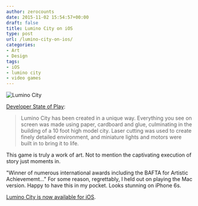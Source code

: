 ```yaml
---
author: zerocounts
date: 2015-11-02 15:54:57+00:00
draft: false
title: Lumino City on iOS
type: post
url: /lumino-city-on-ios/
categories:
- Art
- Design
tags:
- iOS
- lumino city
- video games
---
```


![Lumino City](/lumino-city.png)

[Developer State of Play](http://www.luminocitygame.com/about.html):

> Lumino City has been created in a unique way. Everything you see on screen was made using paper, cardboard and glue, culminating in the building of a 10 foot high model city. Laser cutting was used to create finely detailed environment, and miniature lights and motors were built in to bring it to life.

This game is truly a work of art. Not to mention the captivating execution of story just moments in.

"Winner of numerous international awards including the BAFTA for Artistic Achievememt…" For some reason, regrettably, I held out on playing the Mac version. Happy to have this in my pocket. Looks stunning on iPhone 6s.

[Lumino City is now available for iOS](https://appsto.re/us/MtYi5.i).
